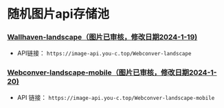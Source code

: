 # 随机图片api存储池
### [Wallhaven-landscape（图片已审核，修改日期2024-1-19)](Webconver-landscape)
* API链接： ```https://image-api.you-c.top/Webconver-landscape```
### [Webconver-landscape-mobile（图片已审核，修改日期2024-1-20)](Webconver-landscape-mobile)
* API 链接： ```https://image-api.you-c.top/Webconver-landscape-mobile```